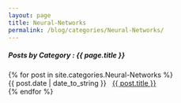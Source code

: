 ```yaml
---
layout: page
title: Neural-Networks
permalink: /blog/categories/Neural-Networks/
---
```


<h5> Posts by Category : {{ page.title }} </h5>

<div class="card">
{% for post in site.categories.Neural-Networks %}
    <div class="category-posts"><span>{{ post.date | date_to_string }}</span> &nbsp; <a href="{{ post.url }}">{{ post.title }}</a></div>
{% endfor %}
</div>